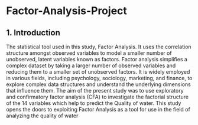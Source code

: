 # Factor-Analysis-Project
## 1. Introduction
The statistical tool used in this study, Factor Analysis. It uses the correlation structure amongst 
observed variables to model a smaller number of unobserved, latent variables known as 
factors. Factor analysis simplifies a complex dataset by taking a larger number of observed 
variables and reducing them to a smaller set of unobserved factors. It is widely employed in various 
fields, including psychology, sociology, marketing, and finance, to explore complex data 
structures and understand the underlying dimensions that influence them.
The aim of the present study was to use exploratory and confirmatory factor analysis (CFA) to 
investigate the factorial structure of the 14 variables which help to predict the Quality of water. 
This study opens the doors to exploiting Factor Analysis as a tool for use in the field of analyzing 
the quality of water
